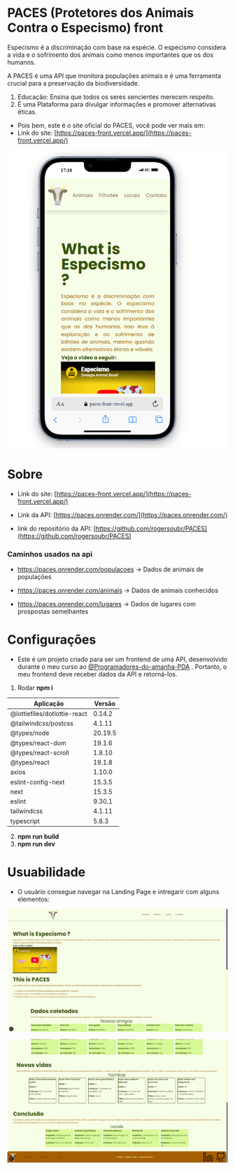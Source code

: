 # PACES (Protetores dos Animais Contra o Especismo) front
Especismo é a discriminação com base na espécie. O especismo considera a vida e o sofrimento dos animais como menos importantes que os dos humanos. 

A PACES é uma API que monitora populações animais e é uma ferramenta crucial para a preservação da biodiversidade.

1. Educação: Ensina que todos os seres sencientes merecem respeito.
2. É uma Plataforma para divulgar informações e promover alternativas éticas.


* Pois bem, este é o site oficial do PACES, você pode ver mais em:
* Link do site: [https://paces-front.vercel.app/](https://paces-front.vercel.app/)

![Mobile](/public/images/mobile.png)


# Sobre

* Link do site: [https://paces-front.vercel.app/](https://paces-front.vercel.app/)

* Link da API: [https://paces.onrender.com/](https://paces.onrender.com/)

* link do repositório da API: [https://github.com/rogersoubr/PACES](https://github.com/rogersoubr/PACES)

### Caminhos usados na api

* https://paces.onrender.com/populacoes -> Dados de animais de populações

* https://paces.onrender.com/animais -> Dados de animais conhecidos

* https://paces.onrender.com/lugares -> Dados de lugares com prospostas semelhantes

# Configurações

* Este é um projeto criado para ser um frontend de uma API, desenvolvido durante o meu curso ao [@Programadores-do-amanha-PDA](https://github.com/Programadores-do-amanha-PDA) . Portanto, o meu frontend deve receber dados da API e retorná-los.

1. Rodar **npm i**

Aplicação                       | Versão
------------------------------- | --------
@lottiefiles/dotlottie-react    | 0.14.2
@tailwindcss/postcss            | 4.1.11
@types/node                     | 20.19.5
@types/react-dom                | 19.1.6
@types/react-scroll             | 1.8.10
@types/react                    | 19.1.8
axios                           | 1.10.0
eslint-config-next              | 15.3.5
next                            | 15.3.5
eslint                          | 9.30.1
tailwindcss                     | 4.1.11
typescript                      | 5.8.3

2. **npm run build**
3. **npm run dev**

# Usuabilidade

* O usuário consegue navegar na Landing Page e intregarir com alguns elementos: 

![Início](/public/images/pageDesk1.png)

![Início2](/public/images/pageDesk2.png)
